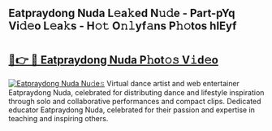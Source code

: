 ## Eatpraydong Nuda L𝚎a𝚔ed N𝚞𝚍e - Part-pYq Vi𝚍𝚎o L𝚎a𝚔s - H𝚘𝚝 O𝚗𝚕yf𝚊ns P𝚑𝚘tos hIEyf

# <h2><a href="http://kf3lpkh.oniu.top/?m=Eatpraydong+Nuda">🔗👉 🔴 Eatpraydong Nuda P𝚑ot𝚘𝚜 V𝚒d𝚎o</a></h2>

[![Eatpraydong Nuda Nu𝚍e𝚜](https://i.imgur.com/0qMVB7G.gif)](http://kf3lpkh.oniu.top/?m=Eatpraydong+Nuda)
Virtual dance artist and web entertainer Eatpraydong Nuda, celebrated for distributing dance and lifestyle inspiration through solo and collaborative performances and compact clips. Dedicated educator Eatpraydong Nuda, celebrated for their passion and expertise in teaching and inspiring others.  
